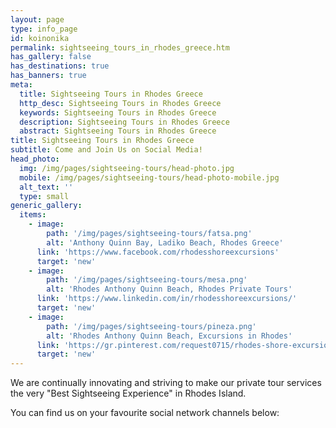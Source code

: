 ```yaml
---
layout: page
type: info_page
id: koinonika
permalink: sightseeing_tours_in_rhodes_greece.htm
has_gallery: false
has_destinations: true
has_banners: true
meta:
  title: Sightseeing Tours in Rhodes Greece
  http_desc: Sightseeing Tours in Rhodes Greece
  keywords: Sightseeing Tours in Rhodes Greece
  description: Sightseeing Tours in Rhodes Greece
  abstract: Sightseeing Tours in Rhodes Greece
title: Sightseeing Tours in Rhodes Greece
subtitle: Come and Join Us on Social Media!
head_photo:
  img: /img/pages/sightseeing-tours/head-photo.jpg
  mobile: /img/pages/sightseeing-tours/head-photo-mobile.jpg
  alt_text: ''
  type: small
generic_gallery:
  items:
    - image:
        path: '/img/pages/sightseeing-tours/fatsa.png'
        alt: 'Anthony Quinn Bay, Ladiko Beach, Rhodes Greece'
      link: 'https://www.facebook.com/rhodesshoreexcursions'
      target: 'new'
    - image:
        path: '/img/pages/sightseeing-tours/mesa.png'
        alt: 'Rhodes Anthony Quinn Beach, Rhodes Private Tours'
      link: 'https://www.linkedin.com/in/rhodesshoreexcursions/'
      target: 'new'
    - image:
        path: '/img/pages/sightseeing-tours/pineza.png'
        alt: 'Rhodes Anthony Quinn Beach, Excursions in Rhodes'
      link: 'https://gr.pinterest.com/request0715/rhodes-shore-excursions/'
      target: 'new'
---
```

We are continually innovating and striving to make our private tour services the very "Best Sightseeing Experience" in Rhodes Island.

You can find us on your favourite social network channels below:
